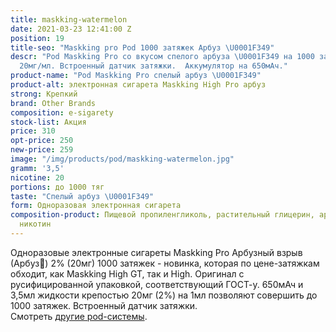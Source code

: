 ```yaml
---
title: maskking-watermelon
date: 2021-03-23 12:41:00 Z
position: 19
title-seo: "Maskking pro Pod 1000 затяжек Арбуз \U0001F349"
descr: "Pod Maskking Pro со вкусом спелого арбуза \U0001F349 на 1000 затяжек. Крепость
  20мг/мл. Встроенный датчик затяжки.  Аккумулятор на 650мАч."
product-name: "Pod Maskking Pro спелый арбуз \U0001F349"
product-alt: электронная сигарета Maskking High Pro арбуз
strong: Крепкий
brand: Other Brands
composition: e-sigarety
stock-list: Акция
price: 310
opt-price: 250
new-price: 259
image: "/img/products/pod/maskking-watermelon.jpg"
gramm: '3,5'
nicotine: 20
portions: до 1000 тяг
taste: "Спелый арбуз \U0001F349"
form: Одноразовая электронная сигарета
composition-product: Пищевой пропиленгликоль, растительный глицерин, ароматизатор,
  никотин
---
```


Одноразовые электронные сигареты Maskking Pro Арбузный взрыв (Арбуз🍉) 2% (20мг) 1000 затяжек - новинка, которая по цене-затяжкам обходит, как Maskking High GT, так и High. Оригинал с русифицированной упаковкой, соответствующий ГОСТ-у. 650мАч и 3,5мл жидкости крепостью 20мг (2%) на 1мл позволяют совершить до 1000 затяжек. Встроенный датчик затяжки.<br>
Смотреть [другие pod-системы](/elektronnye-sigarety).